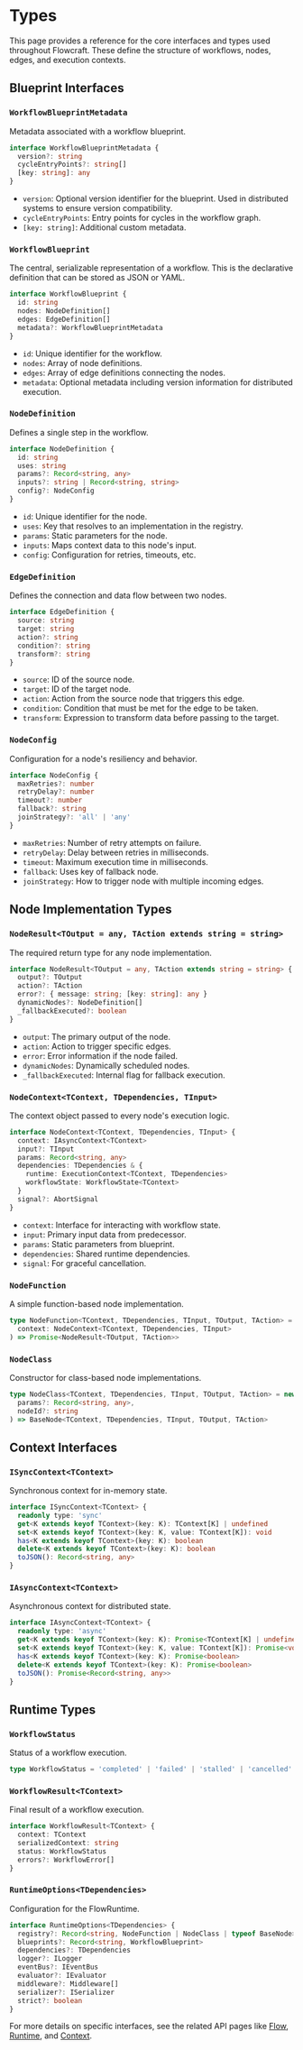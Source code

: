 # Types

This page provides a reference for the core interfaces and types used throughout Flowcraft. These define the structure of workflows, nodes, edges, and execution contexts.

## Blueprint Interfaces

### `WorkflowBlueprintMetadata`

Metadata associated with a workflow blueprint.

```typescript
interface WorkflowBlueprintMetadata {
  version?: string
  cycleEntryPoints?: string[]
  [key: string]: any
}
```

- `version`: Optional version identifier for the blueprint. Used in distributed systems to ensure version compatibility.
- `cycleEntryPoints`: Entry points for cycles in the workflow graph.
- `[key: string]`: Additional custom metadata.

### `WorkflowBlueprint`

The central, serializable representation of a workflow. This is the declarative definition that can be stored as JSON or YAML.

```typescript
interface WorkflowBlueprint {
  id: string
  nodes: NodeDefinition[]
  edges: EdgeDefinition[]
  metadata?: WorkflowBlueprintMetadata
}
```

- `id`: Unique identifier for the workflow.
- `nodes`: Array of node definitions.
- `edges`: Array of edge definitions connecting the nodes.
- `metadata`: Optional metadata including version information for distributed execution.

### `NodeDefinition`

Defines a single step in the workflow.

```typescript
interface NodeDefinition {
  id: string
  uses: string
  params?: Record<string, any>
  inputs?: string | Record<string, string>
  config?: NodeConfig
}
```

- `id`: Unique identifier for the node.
- `uses`: Key that resolves to an implementation in the registry.
- `params`: Static parameters for the node.
- `inputs`: Maps context data to this node's input.
- `config`: Configuration for retries, timeouts, etc.

### `EdgeDefinition`

Defines the connection and data flow between two nodes.

```typescript
interface EdgeDefinition {
  source: string
  target: string
  action?: string
  condition?: string
  transform?: string
}
```

- `source`: ID of the source node.
- `target`: ID of the target node.
- `action`: Action from the source node that triggers this edge.
- `condition`: Condition that must be met for the edge to be taken.
- `transform`: Expression to transform data before passing to the target.

### `NodeConfig`

Configuration for a node's resiliency and behavior.

```typescript
interface NodeConfig {
  maxRetries?: number
  retryDelay?: number
  timeout?: number
  fallback?: string
  joinStrategy?: 'all' | 'any'
}
```

- `maxRetries`: Number of retry attempts on failure.
- `retryDelay`: Delay between retries in milliseconds.
- `timeout`: Maximum execution time in milliseconds.
- `fallback`: Uses key of fallback node.
- `joinStrategy`: How to trigger node with multiple incoming edges.

## Node Implementation Types

### `NodeResult<TOutput = any, TAction extends string = string>`

The required return type for any node implementation.

```typescript
interface NodeResult<TOutput = any, TAction extends string = string> {
  output?: TOutput
  action?: TAction
  error?: { message: string; [key: string]: any }
  dynamicNodes?: NodeDefinition[]
  _fallbackExecuted?: boolean
}
```

- `output`: The primary output of the node.
- `action`: Action to trigger specific edges.
- `error`: Error information if the node failed.
- `dynamicNodes`: Dynamically scheduled nodes.
- `_fallbackExecuted`: Internal flag for fallback execution.

### `NodeContext<TContext, TDependencies, TInput>`

The context object passed to every node's execution logic.

```typescript
interface NodeContext<TContext, TDependencies, TInput> {
  context: IAsyncContext<TContext>
  input?: TInput
  params: Record<string, any>
  dependencies: TDependencies & {
    runtime: ExecutionContext<TContext, TDependencies>
    workflowState: WorkflowState<TContext>
  }
  signal?: AbortSignal
}
```

- `context`: Interface for interacting with workflow state.
- `input`: Primary input data from predecessor.
- `params`: Static parameters from blueprint.
- `dependencies`: Shared runtime dependencies.
- `signal`: For graceful cancellation.

### `NodeFunction`

A simple function-based node implementation.

```typescript
type NodeFunction<TContext, TDependencies, TInput, TOutput, TAction> = (
  context: NodeContext<TContext, TDependencies, TInput>
) => Promise<NodeResult<TOutput, TAction>>
```

### `NodeClass`

Constructor for class-based node implementations.

```typescript
type NodeClass<TContext, TDependencies, TInput, TOutput, TAction> = new (
  params?: Record<string, any>,
  nodeId?: string
) => BaseNode<TContext, TDependencies, TInput, TOutput, TAction>
```

## Context Interfaces

### `ISyncContext<TContext>`

Synchronous context for in-memory state.

```typescript
interface ISyncContext<TContext> {
  readonly type: 'sync'
  get<K extends keyof TContext>(key: K): TContext[K] | undefined
  set<K extends keyof TContext>(key: K, value: TContext[K]): void
  has<K extends keyof TContext>(key: K): boolean
  delete<K extends keyof TContext>(key: K): boolean
  toJSON(): Record<string, any>
}
```

### `IAsyncContext<TContext>`

Asynchronous context for distributed state.

```typescript
interface IAsyncContext<TContext> {
  readonly type: 'async'
  get<K extends keyof TContext>(key: K): Promise<TContext[K] | undefined>
  set<K extends keyof TContext>(key: K, value: TContext[K]): Promise<void>
  has<K extends keyof TContext>(key: K): Promise<boolean>
  delete<K extends keyof TContext>(key: K): Promise<boolean>
  toJSON(): Promise<Record<string, any>>
}
```

## Runtime Types

### `WorkflowStatus`

Status of a workflow execution.

```typescript
type WorkflowStatus = 'completed' | 'failed' | 'stalled' | 'cancelled' | 'awaiting'
```

### `WorkflowResult<TContext>`

Final result of a workflow execution.

```typescript
interface WorkflowResult<TContext> {
  context: TContext
  serializedContext: string
  status: WorkflowStatus
  errors?: WorkflowError[]
}
```

### `RuntimeOptions<TDependencies>`

Configuration for the FlowRuntime.

```typescript
interface RuntimeOptions<TDependencies> {
  registry?: Record<string, NodeFunction | NodeClass | typeof BaseNode>
  blueprints?: Record<string, WorkflowBlueprint>
  dependencies?: TDependencies
  logger?: ILogger
  eventBus?: IEventBus
  evaluator?: IEvaluator
  middleware?: Middleware[]
  serializer?: ISerializer
  strict?: boolean
}
```

For more details on specific interfaces, see the related API pages like [Flow](/api/flow), [Runtime](/api/runtime), and [Context](/api/context).